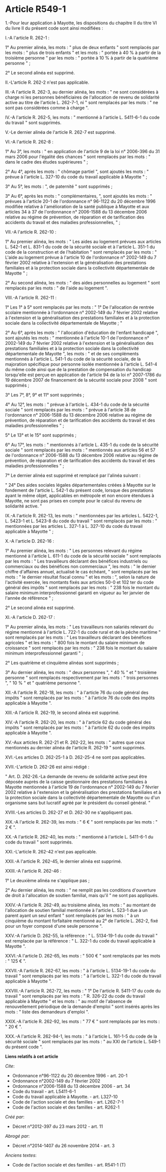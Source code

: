# Article R549-1

1.-Pour leur application à Mayotte, les dispositions du chapitre II du titre VI du livre II du présent code sont ainsi
modifiées : 

I.-A l'article R. 262-1 : 

1° Au premier alinéa, les mots : " plus de deux enfants " sont remplacés par les mots : " plus de trois enfants " et les
mots : " portée à 40 % à partir de la troisième personne " par les mots : " portée à 10 % à partir de la quatrième personne
" ; 

2° Le second alinéa est supprimé. 

II.-L'article R. 262-2 n'est pas applicable. 

III.-A l'article R. 262-3, au dernier alinéa, les mots : " ne sont considérées à charge ni les personnes bénéficiaires de
l'allocation de revenu de solidarité active au titre de l'article L. 262-7-1, ni " sont remplacés par les mots : " ne sont
pas considérées comme à charge ". 

IV.-A l'article R. 262-5, les mots : " mentionné à l'article L. 5411-6-1 du code du travail " sont supprimés. 

V.-Le dernier alinéa de l'article R. 262-7 est supprimé. 

VI.-A l'article R. 262-8 : 

1° Au 3°, les mots : " en application de l'article 9 de la loi n° 2006-396 du 31 mars 2006 pour l'égalité des chances " sont
remplacés par les mots : " dans le cadre des études supérieures " ; 

2° Au 4°, après les mots : " chômage partiel ", sont ajoutés les mots : " prévue à l'article L. 327-10 du code du travail
applicable à Mayotte " ; 

3° Au 5°, les mots : ", de paternité " sont supprimés ; 

3° Au 6°, après les mots : " complémentaires, ", sont ajoutés les mots : " prévues à l'article 20-1 de l'ordonnance n°
96-1122 du 20 décembre 1996 modifiée relative à l'amélioration de la santé publique à Mayotte et aux articles 34 à 37 de
l'ordonnance n° 2006-1588 du 13 décembre 2006 relative au régime de prévention, de réparation et de tarification des
accidents du travail et des maladies professionnelles, " ; 

VII.-A l'article R. 262-10 : 

1° Au premier alinéa, les mots : " Les aides au logement prévues aux articles L. 542-1 et L. 831-1 du code de la sécurité
sociale et à l'article L. 351-1 du code de la construction et de l'habitation " sont remplacés par les mots : " L'aide au
logement prévue à l'article 10 de l'ordonnance n° 2002-149 du 7 février 2002 relative à l'extension et la généralisation des
prestations familiales et à la protection sociale dans la collectivité départementale de Mayotte " ; 

2° Au second alinéa, les mots : " des aides personnelles au logement " sont remplacés par les mots : " de l'aide au logement
". 

VIII.-A l'article R. 262-11 : 

1° Les 1° à 5° sont remplacés par les mots : " 1° De l'allocation de rentrée scolaire mentionnée à l'ordonnance n° 2002-149
du 7 février 2002 relative à l'extension et la généralisation des prestations familiales et à la protection sociale dans la
collectivité départementale de Mayotte ; " 

2° Au 6°, après les mots : " l'allocation d'éducation de l'enfant handicapé ", sont ajoutés les mots : " mentionnée à
l'article 10-1 de l'ordonnance n° 2002-149 du 7 février 2002 relative à l'extension et la généralisation des prestations
familiales et à la protection sociale dans la collectivité départementale de Mayotte ", les mots : " et de ses compléments
mentionnés à l'article L. 541-1 du code de la sécurité sociale, de la majoration spécifique pour personne isolée mentionnée à
l'article L. 541-4 du même code ainsi que de la prestation de compensation du handicap lorsqu'elle est perçue en application
de l'article 94 de la loi n° 2007-1786 du 19 décembre 2007 de financement de la sécurité sociale pour 2008 " sont
supprimés ; 

3° Les 7°, 8°, 9° et 11° sont supprimés ; 

4° Au 12°, les mots : " prévue à l'article L. 434-1 du code de la sécurité sociale " sont remplacés par les mots : " prévue à
l'article 38 de l'ordonnance n° 2006-1588 du 13 décembre 2006 relative au régime de prévention, de réparation et de
tarification des accidents du travail et des maladies professionnelles " ; 

5° Le 13° et le 15° sont supprimés ; 

6° Au 17°, les mots : " mentionnés à l'article L. 435-1 du code de la sécurité sociale " sont remplacés par les mots : "
mentionnés aux articles 56 et 57 de l'ordonnance n° 2006-1588 du 13 décembre 2006 relative au régime de prévention, de
réparation et de tarification des accidents du travail et des maladies professionnelles " ; 

7° Le dernier alinéa est supprimé et remplacé par l'alinéa suivant : 

" 24° Des aides sociales légales départementales créées à Mayotte sur le fondement de l'article L. 542-1 du présent code,
lorsque des prestations ayant le même objet, applicables en métropole et non encore étendues à Mayotte, ne sont pas prises en
compte pour le calcul du revenu de solidarité active. " 

IX.-A l'article R. 262-13, les mots : " mentionnées par les articles L. 5422-1, L. 5423-1 et L. 5423-8 du code du travail "
sont remplacés par les mots : " mentionnées par les articles L. 327-1 à L. 327-10 du code du travail applicable à Mayotte
" ; 

X.-A l'article D. 262-16 : 

1° Au premier alinéa, les mots : " Les personnes relevant du régime mentionné à l'article L. 611-1 du code de la sécurité
sociale " sont remplacés par les mots : " Les travailleurs déclarant des bénéfices industriels ou commerciaux ou des
bénéfices non commerciaux ", les mots : " le dernier chiffre d'affaires annuel, actualisé le cas échéant, " sont remplacés
par les mots : " le dernier résultat fiscal connu " et les mots : ", selon la nature de l'activité exercée, les montants
fixés aux articles 50-0 et 102 ter du code général des impôts " sont remplacés par les mots : " 238 fois le montant du
salaire minimum interprofessionnel garanti en vigueur au 1er janvier de l'année de référence " ; 

2° Le second alinéa est supprimé. 

XI.-A l'article D. 262-17 : 

1° Au premier alinéa, les mots : " Les travailleurs non salariés relevant du régime mentionné à l'article L. 722-1 du code
rural et de la pêche maritime " sont remplacés par les mots : " Les travailleurs déclarant des bénéfices agricoles " et les
mots : " 800 fois le montant du salaire minimum de croissance " sont remplacés par les mots : " 238 fois le montant du
salaire minimum interprofessionnel garanti " ; 

2° Les quatrième et cinquième alinéas sont supprimés ; 

3° Au dernier alinéa, les mots : " deux personnes ", " 40 % " et " troisième personne " sont remplacés respectivement par les
mots : " trois personnes ", " 10 % " et " quatrième personne ". 

XII.-A l'article R. 262-18, les mots : " à l'article 76 du code général des impôts " sont remplacés par les mots : " à
l'article 76 du code des impôts applicable à Mayotte ". 

XIII.-A l'article R. 262-19, le second alinéa est supprimé. 

XIV.-A l'article R. 262-20, les mots : " à l'article 62 du code général des impôts " sont remplacés par les mots : " à
l'article 62 du code des impôts applicable à Mayotte ". 

XV.-Aux articles R. 262-21 et R. 262-22, les mots : " autres que ceux mentionnés au dernier alinéa de l'article R. 262-19 "
sont supprimés. 

XVI.-Les articles D. 262-25-1 à D. 262-25-4 ne sont pas applicables. 

XVII.-L'article D. 262-26 est ainsi rédigé : 

" Art. D. 262-26.-La demande de revenu de solidarité active peut être déposée auprès de la caisse gestionnaire des
prestations familiales à Mayotte mentionnée à l'article 19 de l'ordonnance n° 2002-149 du 7 février 2002 relative à
l'extension et la généralisation des prestations familiales et à la protection sociale dans la collectivité départementale de
Mayotte ou d'un organisme sans but lucratif agréé par le président du conseil général. " 

XVIII.-Les articles D. 262-27 et D. 262-30 ne s'appliquent pas. 

XIX.-A l'article R. 262-39, les mots : " 6 € " sont remplacés par les mots : " 2 € ". 

XX.-A l'article R. 262-40, les mots : " mentionné à l'article L. 5411-6-1 du code du travail " sont supprimés. 

XXI.-L'article R. 262-42 n'est pas applicable. 

XXII.-A l'article R. 262-45, le dernier alinéa est supprimé. 

XXIII.-A l'article R. 262-46 : 

1° Le deuxième alinéa ne s'applique pas ; 

2° Au dernier alinéa, les mots : " ne remplit pas les conditions d'ouverture de droit à l'allocation de soutien familial,
mais qu'il " ne sont pas appliqués. 

XXIV.-A l'article R. 262-49, au troisième alinéa, les mots : " au montant de l'allocation de soutien familial mentionnée à
l'article L. 523-1 due à un parent ayant un seul enfant " sont remplacés par les mots : " à un cinquième du montant
forfaitaire mentionné au 2° de l'article L. 262-2, fixé pour un foyer composé d'une seule personne ". 

XXV.-A l'article D. 262-55, la référence : " L. 5134-19-1 du code du travail " est remplacée par la référence : " L. 322-1 du
code du travail applicable à Mayotte ". 

XXVI.-A l'article D. 262-65, les mots : " 500 € " sont remplacés par les mots : " 125 € ". 

XXVII.-A l'article R. 262-67, les mots : " à l'article L. 5134-19-1 du code du travail " sont remplacés par les mots : " à
l'article L. 322-1 du code du travail applicable à Mayotte ". 

XXVIII.-A l'article R. 262-72, les mots : " 1° De l'article R. 5411-17 du code du travail " sont remplacés par les mots : "
R. 326-22 du code du travail applicable à Mayotte " et les mots : " au motif de l'absence de renouvellement périodique de la
demande d'emploi " sont insérés après les mots : " liste des demandeurs d'emploi ". 

XXIX.-A l'article R. 262-92, les mots : " 77 € " sont remplacés par les mots : " 20 € ". 

XXX.-A l'article R. 262-94-1, les mots : " à l'article L. 161-1-5 du code de la sécurité sociale " sont remplacés par les
mots : " au XXI de l'article L. 549-1 du présent code ".

**Liens relatifs à cet article**

_Cite_:

  - Ordonnance n°96-1122 du 20 décembre 1996 - art. 20-1
  - Ordonnance n°2002-149 du 7 février 2002
  - Ordonnance n°2006-1588 du 13 décembre 2006 - art. 34
  - Code du travail - art. L5411-6-1
  - Code du travail applicable à Mayotte. - art. L327-10
  - Code de l'action sociale et des familles - art. L262-7-1
  - Code de l'action sociale et des familles - art. R262-1

_Créé par_:

  - Décret n°2012-397 du 23 mars 2012 - art. 11

_Abrogé par_:

  - Décret n°2014-1407 du 26 novembre 2014 - art. 3

_Anciens textes_:

  - Code de l'action sociale et des familles - art. R541-1 (T)

